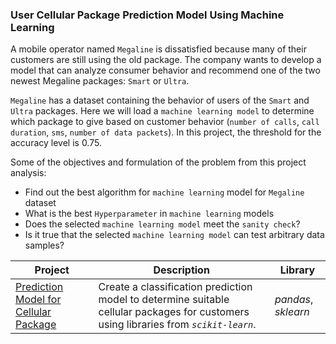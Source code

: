 ### User Cellular Package Prediction Model Using Machine Learning

A mobile operator named `Megaline` is dissatisfied because many of their customers are
still using the old package. The company wants to develop a
model that can analyze consumer behavior and recommend one
of the two newest Megaline packages: `Smart` or `Ultra`.

`Megaline` has a dataset containing the behavior of users of the `Smart` and `Ultra` packages. Here we will load a `machine learning model` to determine which package to give based on customer behavior (`number of calls`, `call duration`, `sms`, `number of data packets`). In this project, the threshold for the accuracy level is 0.75.

Some of the objectives and formulation of the problem from this project analysis:
- Find out the best algorithm for `machine learning` model for `Megaline` dataset
- What is the best `Hyperparameter` in `machine learning` models
- Does the selected `machine learning model` meet the `sanity check`?
- Is it true that the selected `machine learning model` can test arbitrary data samples?

| Project | Description | Library |
| ------- | ------- | ------- |
| [Prediction Model for Cellular Package](https://github.com/fuadraharjo/TripleTen_ENG/blob/main/Project-05%20-%20Prediction%20Model%20for%20User%20Cellular%20Package/User%20cellular%20package%20prediction%20model%20using%20machine%20learning.ipynb) | Create a classification prediction model to determine suitable cellular packages for customers using libraries from *`scikit-learn`*. | *pandas*, *sklearn* |